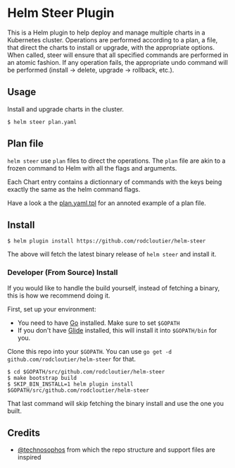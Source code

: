 # Helm Steer Plugin

This is a Helm plugin to help deploy and manage multiple charts in a Kubernetes
cluster. Operations are performed according to a plan, a file, that direct the
charts to install or upgrade, with the appropriate options. When called, steer
will ensure that all specified commands are performed in an atomic fashion. If
any operation fails, the appropriate undo command will be performed (install -> delete,
upgrade -> rollback, etc.).


## Usage

Install and upgrade charts in the cluster.

```
$ helm steer plan.yaml
```

## Plan file

`helm steer` use `plan` files to direct the operations. The `plan` file
are akin to a frozen command to Helm with all the flags and arguments.

Each Chart entry contains a dictionnary of commands with the keys being exactly the
same as the helm command flags.

Have a look a the [plan.yaml.tpl](plan.yaml.tpl) for an annoted example
of a plan file.


## Install

```
$ helm plugin install https://github.com/rodcloutier/helm-steer
```

The above will fetch the latest binary release of `helm steer` and install it.


### Developer (From Source) Install

If you would like to handle the build yourself, instead of fetching a binary,
this is how we recommend doing it.

First, set up your environment:

- You need to have [Go](http://golang.org) installed. Make sure to set `$GOPATH`
- If you don't have [Glide](http://glide.sh) installed, this will install it into
  `$GOPATH/bin` for you.

Clone this repo into your `$GOPATH`. You can use `go get -d github.com/rodcloutier/helm-steer`
for that.

```
$ cd $GOPATH/src/github.com/rodcloutier/helm-steer
$ make bootstrap build
$ SKIP_BIN_INSTALL=1 helm plugin install $GOPATH/src/github.com/rodcloutier/helm-steer
```

That last command will skip fetching the binary install and use the one you
built.


## Credits

* [@technosophos](http://github.com/technosophos) from which the repo structure and support files are inspired
